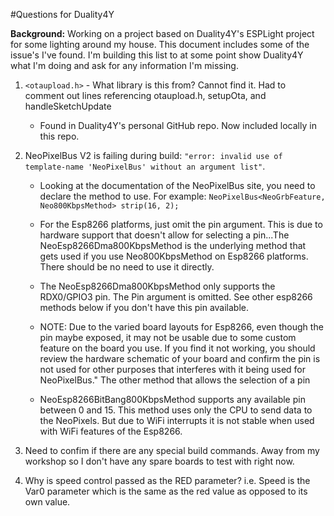 #Questions for Duality4Y

__Background:__ Working on a project based on Duality4Y's ESPLight project for some lighting around my house. This document includes some of the issue's I've found.  I'm building this list to at some point show Duality4Y what I'm doing and ask for any information I'm missing.


1. `<otaupload.h>` - What library is this from? Cannot find it. Had to comment out lines referencing otaupload.h, setupOta, and handleSketchUpdate
	* Found in Duality4Y's personal GitHub repo. Now included locally in this repo. 
		
2. NeoPixelBus V2 is failing during build: `"error: invalid use of template-name 'NeoPixelBus' without an argument list"`. 
	* Looking at the documentation of the NeoPixelBus site, you need to declare the method to use. For example: `NeoPixelBus<NeoGrbFeature, Neo800KbpsMethod> strip(16, 2);`
	* For the Esp8266 platforms, just omit the pin argument. This is due to hardware support that doesn't allow for selecting a pin...The NeoEsp8266Dma800KbpsMethod is the underlying method that gets used if you use Neo800KbpsMethod on Esp8266 platforms. There should be no need to use it directly.

	* The NeoEsp8266Dma800KbpsMethod only supports the RDX0/GPIO3 pin. The Pin argument is omitted. See other esp8266 methods below if you don't have this pin available.

	* NOTE: Due to the varied board layouts for Esp8266, even though the pin maybe exposed, it may not be usable due to some custom feature on the board you use. If you find it not working, you should review the hardware schematic of your board and confirm the pin is not used for other purposes that interferes with it being used for NeoPixelBus." The other method that allows the selection of a pin 

	* NeoEsp8266BitBang800KbpsMethod supports any available pin between 0 and 15.
	This method uses only the CPU to send data to the NeoPixels. But due to WiFi interrupts it is not stable when used with WiFi features of the Esp8266.

3. Need to confim if there are any special build commands. Away from my workshop so I don't have any spare boards to test with right now.

4. Why is speed control passed as the RED parameter? i.e. Speed is the Var0 parameter which is the same as the red value as opposed to its own value.
